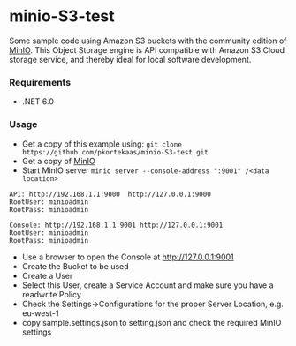 # minio-S3-test
Some sample code using Amazon S3 buckets with the community edition of [MinIO](https://docs.min.io/).
This Object Storage engine is API compatible with Amazon S3 Cloud storage service, and thereby ideal for local software development.

### Requirements
- .NET 6.0

### Usage
- Get a copy of this example using: `git clone https://github.com/pkortekaas/minio-S3-test.git`
- Get a copy of [MinIO](https://docs.min.io/)
- Start MinIO server `minio server --console-address ":9001" /<data location>`
````
API: http://192.168.1.1:9000  http://127.0.0.1:9000
RootUser: minioadmin
RootPass: minioadmin

Console: http://192.168.1.1:9001 http://127.0.0.1:9001
RootUser: minioadmin
RootPass: minioadmin
````
- Use a browser to open the Console at http://127.0.0.1:9001
- Create the Bucket to be used
- Create a User
- Select this User, create a Service Account and make sure you have a readwrite Policy
- Check the Settings->Configurations for the proper Server Location, e.g. eu-west-1
- copy sample.settings.json to setting.json and check the required MinIO settings
